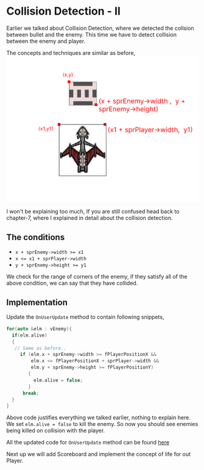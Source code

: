 # Collision Detection - II
Earlier we talked about Collision Detection, where we detected the collsion 
between bullet and the enemy. This time we have to detect collision between
the enemy and player.

The concepts and techniques are similar as before,
![Collision between Enemy and Player](../image/collision-enemy-player.png)

I won't be explaining too much, If you are still confused head back to chapter-7, where I explained in detail about the collision detection.

## The conditions
* `x + sprEnemy->width >= x1`
* `x <= x1 + sprPlayer->width`
* `y + sprEnemy->height >= y1`

We check for the range of corners of the enemy, if they satisfy all of the above
condition, we can say that they have collided.

## Implementation
Update the `OnUserUpdate` method to contain following snippets,
```cpp
for(auto &elm : vEnemy){
  if(elm.alive)
  {
   // Same as before..
     if (elm.x + sprEnemy->width >= fPlayerPositionX &&
         elm.x <= fPlayerPositionX + sprPlayer->width &&
         elm.y + sprEnemy->height >= fPlayerPositionY)
        {
          elm.alive = false;
        }
      break;
  }
}
```
Above code justifies everything we talked earlier, nothing to explain here.
We set `elm.alive = false` to kill the enemy. So now you should see
enemies being killed on collision with the player.

All the updated code for `OnUserUpdate` method can be found [here](https://gist.github.com/Abhilekhgautam/bba81f6ed5294ad4038d6538fe94b9fc)

Next up we will add Scoreboard and implement the concept of life
for out Player.
